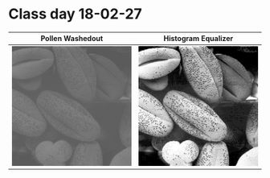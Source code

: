 # Class day 18-02-27

Pollen Washedout | Histogram Equalizer
:----------------:|:------------------:
![Pollen Washedout](pollen_washedout.png) | ![Histogram Equalizer](pollen_washedout_hist-eq.png) 
